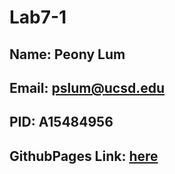 # Lab7-1
## Name: Peony Lum
## Email: pslum@ucsd.edu
## PID: A15484956
## GithubPages Link: [here](https://peonylum.github.io/Lab7-1/)
